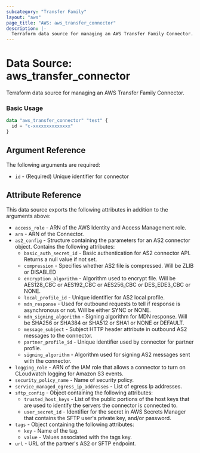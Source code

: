 ```yaml
---
subcategory: "Transfer Family"
layout: "aws"
page_title: "AWS: aws_transfer_connector"
description: |-
  Terraform data source for managing an AWS Transfer Family Connector.
---
```


# Data Source: aws_transfer_connector

Terraform data source for managing an AWS Transfer Family Connector.

### Basic Usage

```terraform
data "aws_transfer_connector" "test" {
  id = "c-xxxxxxxxxxxxxx"
}
```

## Argument Reference

The following arguments are required:

* `id` - (Required) Unique identifier for connector

## Attribute Reference

This data source exports the following attributes in addition to the arguments above:

* `access_role` - ARN of the AWS Identity and Access Management role.
* `arn` - ARN of the Connector.
* `as2_config` - Structure containing the parameters for an AS2 connector object. Contains the following attributes:
    * `basic_auth_secret_id` -  Basic authentication for AS2 connector API. Returns a null value if not set.
    * `compression` - Specifies whether AS2 file is compressed. Will be ZLIB or DISABLED
    * `encryption_algorithm` - Algorithm used to encrypt file. Will be AES128_CBC or AES192_CBC or AES256_CBC or DES_EDE3_CBC or NONE.
    * `local_profile_id` - Unique identifier for AS2 local profile.
    * `mdn_response` - Used for outbound requests to tell if response is asynchronous or not. Will be either SYNC or NONE.
    * `mdn_signing_algorithm` - Signing algorithm for MDN response. Will be SHA256 or SHA384 or SHA512 or SHA1 or NONE or DEFAULT.
    * `message_subject` - Subject HTTP header attribute in outbound AS2 messages to the connector.
    * `partner_profile_id` - Unique identifier used by connector for partner profile.
    * `signing_algorithm` - Algorithm used for signing AS2 messages sent with the connector.
* `logging_role` -  ARN of the IAM role that allows a connector to turn on CLoudwatch logging for Amazon S3 events.
* `security_policy_name` - Name of security policy.
* `service_managed_egress_ip_addresses` - List of egress Ip addresses.
* `sftp_config` - Object containing the following attributes:
    * `trusted_host_keys` - List of the public portions of the host keys that are used to identify the servers the connector is connected to.
    * `user_secret_id` - Identifier for the secret in AWS Secrets Manager that contains the SFTP user's private key, and/or password.
* `tags` - Object containing the following attributes:
    * `key` - Name of the tag.
    * `value` - Values associated with the tags key.
* `url` - URL of the partner's AS2 or SFTP endpoint.
